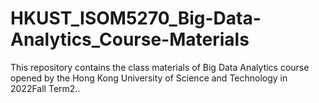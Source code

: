 # HKUST_ISOM5270_Big-Data-Analytics_Course-Materials
This repository contains the class materials of Big Data Analytics course opened by the Hong Kong University of Science and Technology in 2022Fall Term2..
